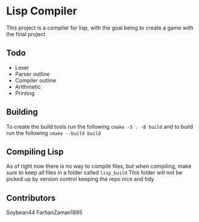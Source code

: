 # Lisp Compiler
This project is a compiler for lisp, with the goal being to create a game with the final project

## Todo
- Lexer
- Parser outline
- Compiler outline
- Arithmetic
- Printing


## Building 
To create the build tools run the following
`cmake -S . -B build`
and to build run the following
`cmake --build build`

## Compiling Lisp
As of right now there is no way to compile files, but when compiling, make sure to keep all files in a folder called `lisp_build`
This folder will not be picked up by version control keeping the repo nice and tidy

## Contributors
Soybean44
FarhanZaman1895

